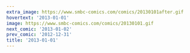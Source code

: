 ```yaml
---
extra_image: https://www.smbc-comics.com/comics/20130101after.gif
hovertext: '2013-01-01'
image: https://www.smbc-comics.com/comics/20130101.gif
next_comic: '2013-01-02'
prev_comic: '2012-12-31'
title: '2013-01-01'
---
```


